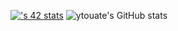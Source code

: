 [![<ytouate>'s 42 stats](https://badge.mediaplus.ma/darkblue/<ytouate>)](https://github.com/ytouate/badge42)
![ytouate's GitHub stats](https://github-readme-stats.vercel.app/api?username=ytouate&show_icons=true&theme=tokyonight)
